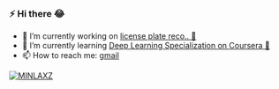### ⚡  Hi there 😂

- 🔭 I’m currently working on [license plate reco.. 🚗](https://github.com/minlaxz/alpr-mm) 
- 🌱 I’m currently learning [Deep Learning Specialization on Coursera 📑](https://www.coursera.org/specializations/deep-learning)
- 📫 How to reach me: [gmail](mailto:minminlaxz@gmail.com)


<!-- - 👯 I’m looking to collaborate on ...
- 🤔 I’m looking for help with ...
- 💬 Ask me about ... 
- ⚡ Fun fact: ![](https://mail.google.com/mail/e/1f44d)-->

[![MINLAXZ](https://github-readme-stats.vercel.app/api?username=minlaxz&show_icons=true&theme=highcontrast)](https://minlaxz.github.io)
